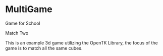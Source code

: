 MultiGame
=========

Game for School


Match Two

This is an example 3d game utilizing the OpenTK Library, the focus of the game is to match all the same cubes.  
